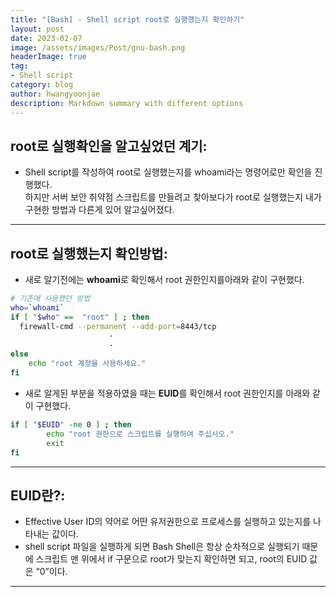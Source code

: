 ```yaml
---
title: "[Bash] - Shell script root로 실행했는지 확인하기"
layout: post
date: 2023-02-07
image: /assets/images/Post/gnu-bash.png
headerImage: true
tag:
- Shell script
category: blog
author: hwangyoonjae
description: Markdown summary with different options
---
```


## root로 실행확인을 알고싶었던 계기:
- Shell script를 작성하여 root로 실행했는지를 whoami라는 명령어로만 확인을 진행했다.<br>
하지만 서버 보안 취약점 스크립트를 만들려고 찾아보다가 root로 실행했는지 내가 구현한 방법과 다른게 있어 알고싶어졌다.

* * *

## root로 실행했는지 확인방법:
- 새로 알기전에는 **whoami**로 확인해서 root 권한인지를아래와 같이 구현했다.
```bash
# 기존에 사용했던 방법
who=`whoami`
if [ "$who" ==  "root" ] ; then
  firewall-cmd --permanent --add-port=8443/tcp
                      ·
                      ·
else
	echo "root 계정을 사용하세요."
fi
```

- 새로 알게된 부분을 적용하였을 때는 **EUID**를 확인해서 root 권한인지를 아래와 같이 구현했다.
```bash
if [ "$EUID" -ne 0 ] ; then
        echo "root 권한으로 스크립트를 실행하여 주십시오."
        exit
fi
```

* * *

## EUID란?:
- Effective User ID의 약어로 어떤 유저권한으로 프로세스를 실행하고 있는지를 나타내는 값이다.
- shell script 파일을 실행하게 되면 Bash Shell은 항상 순차적으로 실행되기 때문에 스크립트 맨 위에서 if 구문으로 root가 맞는지 확인하면 되고, root의 EUID 값은 “0”이다.

* * *